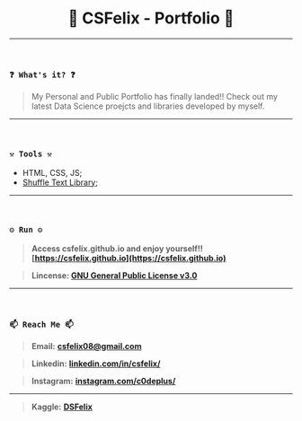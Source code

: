 <h1 align="center">🌟 CSFelix - Portfolio 🌟</h1>

----
<br>

### `❓ What's it? ❓`

> My Personal and Public Portfolio has finally landed!! Check out my latest Data Science proejcts and libraries developed by myself.

----
<br>

### `⚒️ Tools ⚒️`

* HTML, CSS, JS;
* [Shuffle Text Library](https://webcodeflow.com/text-shuffle-text-js/);

----
<br>

### `⚙️ Run ⚙️`

> **Access csfelix.github.io and enjoy yourself!! [https://csfelix.github.io](https://csfelix.github.io)**

> **Lincense: [GNU General Public License v3.0](https://github.com/CSFelix/CSFelix.github.io/blob/main/LICENSE)**

----
<br>

### `📫 Reach Me 📫`

> **Email:** **[csfelix08@gmail.com](mailto:csfelix08@gmail.com?)**

> **Linkedin:** **[linkedin.com/in/csfelix/](https://www.linkedin.com/in/csfelix/)**

> **Instagram:** **[instagram.com/c0deplus/](https://www.instagram.com/c0deplus/)**

----

> **Kaggle:** **[DSFelix](https://www.kaggle.com/dsfelix)**
